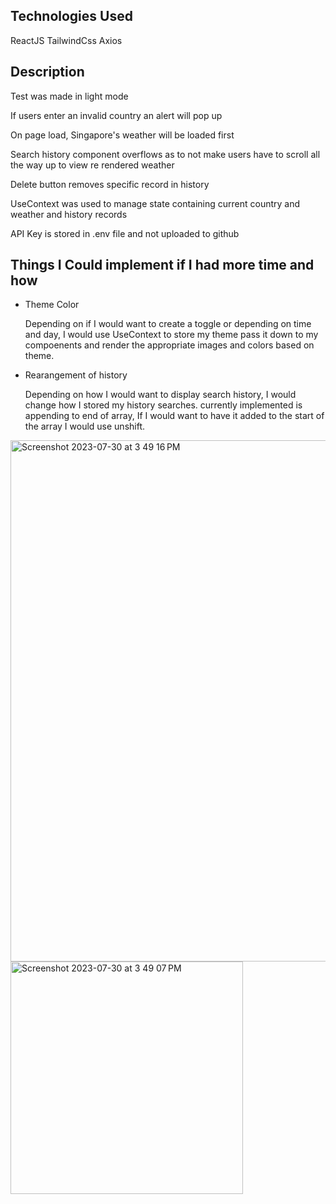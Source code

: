 
## Technologies Used
ReactJS
TailwindCss
Axios

## Description
Test was made in light mode 

If users enter an invalid country an alert will pop up 

On page load, Singapore's weather will be loaded first 

Search history component overflows as to not make users have to scroll all the way up to view re rendered weather

Delete button removes specific record in history 

UseContext was used to manage state containing current country and weather and history records

API Key is stored in .env file and not uploaded to github

## Things I Could implement if I had more time and how
- Theme Color

  Depending on if I would want to create a toggle or depending on time and day, I would use UseContext to store my theme pass
  it down to my compoenents and render the appropriate images and colors based on theme.

- Rearangement of history

  Depending on how I would want to display search history, I would change how I stored my history searches. currently implemented
  is appending to end of array, If I would want to have it added to the start of the array I would use unshift.
<img width="834" alt="Screenshot 2023-07-30 at 3 49 16 PM" src="https://github.com/Nichhhy/frontend-test/assets/104340791/455dae9b-df0c-4ba9-8fc0-eb4801a74fa0">

<img width="372" alt="Screenshot 2023-07-30 at 3 49 07 PM" src="https://github.com/Nichhhy/frontend-test/assets/104340791/d459aa3f-d10c-4e11-941c-53b3e9f5ea09">



